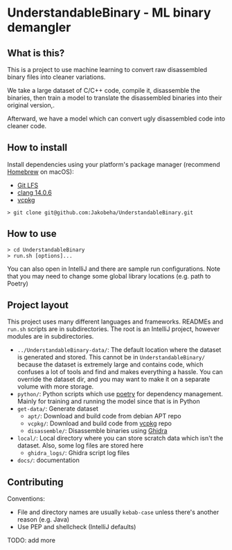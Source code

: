 # UnderstandableBinary - ML binary demangler

## What is this?

This is a project to use machine learning to convert raw disassembled binary files into cleaner variations.

We take a large dataset of C/C++ code, compile it, disassemble the binaries, then train a model to translate the disassembled binaries into their original version,.

Afterward, we have a model which can convert ugly disassembled code into cleaner code.

## How to install

Install dependencies using your platform's package manager (recommend [Homebrew](https://brew.sh/) on macOS):

- [Git LFS](https://git-lfs.com/)
- [clang 14.0.6](https://releases.llvm.org/download.html)
- [vcpkg](https://vcpkg.io/en/index.html)

```shell
> git clone git@github.com:Jakobeha/UnderstandableBinary.git
```

## How to use

```shell
> cd UnderstandableBinary
> run.sh [options]...
```

You can also open in IntelliJ and there are sample run configurations.
Note that you may need to change some global library locations (e.g. path to Poetry)

## Project layout

This project uses many different languages and frameworks. READMEs and `run.sh` scripts are in subdirectories.
The root is an IntelliJ project, however modules are in subdirectories.

- `../UnderstandableBinary-data/`: The default location where the dataset is generated and stored.
  This cannot be in `UnderstandableBinary/` because the dataset is extremely large and contains code,
  which confuses a lot of tools and find and makes everything a hassle.
  You can override the dataset dir, and you may want to make it on a separate volume with more storage.
- `python/`: Python scripts which use [poetry](https://python-poetry.org/) for dependency management.
  Mainly for training and running the model since that is in Python
- `get-data/`: Generate dataset
  - `apt/`: Download and build code from debian APT repo
  - `vcpkg/`: Download and build code from [vcpkg](https://vcpkg.io/en/index.html) repo
  - `disassemble/`: Disassemble binaries using [Ghidra](https://ghidra-sre.org/)
- `local/`: Local directory where you can store scratch data which isn't the dataset. Also, some log files are stored here
  - `ghidra_logs/`: Ghidra script log files 
- `docs/`: documentation

## Contributing

Conventions:

- File and directory names are usually `kebab-case` unless there's another reason (e.g. Java)
- Use PEP and shellcheck (IntelliJ defaults)

TODO: add more